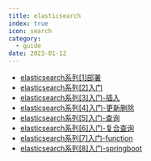 ```yaml
---
title: elasticsearch 
index: true
icon: search
category:
  - guide
date: 2023-01-12
---
```


- [elasticsearch系列\[1\]部署](elasticsearch系列[1]部署.md)
- [elasticsearch系列\[2\]入门](elasticsearch系列[2]入门.md)
- [elasticsearch系列\[3\]入门-插入](elasticsearch系列[3]入门-插入.md)
- [elasticsearch系列\[4\]入门-更新删除](elasticsearch系列[4]入门-更新删除.md)
- [elasticsearch系列\[5\]入门-查询](elasticsearch系列[5]入门-查询.md)
- [elasticsearch系列\[6\]入门-复合查询](elasticsearch系列[6]入门-复合查询.md)
- [elasticsearch系列\[7\]入门-function](elasticsearch系列[7]入门-function.md)
- [elasticsearch系列\[8\]入门-springboot](elasticsearch系列[8]入门-springboot.md)

